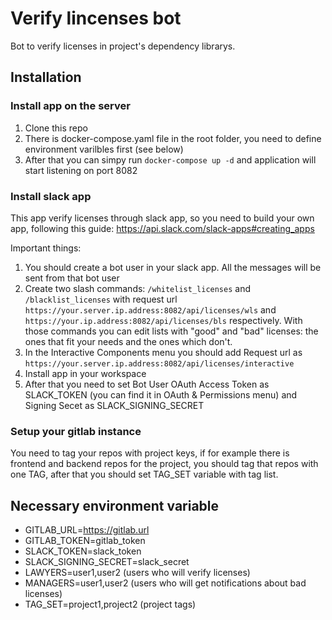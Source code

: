 # Verify lincenses bot

Bot to verify licenses in project's  dependency librarys.


## Installation

### Install app on the server
1. Clone this repo
2. There is docker-compose.yaml file in the root folder, you need to define environment varilbles first (see below)
3. After that you can simpy run `docker-compose up -d` and application will start listening on port 8082

### Install slack app
This app verify licenses through slack app, so you need to build your own app, following this guide: <https://api.slack.com/slack-apps#creating_apps>

Important things:
1. You should create a bot user in your slack app. All the messages will be sent from that bot user
2. Create two slash commands: `/whitelist_licenses` and `/blacklist_licenses` with request url `https://your.server.ip.address:8082/api/licenses/wls` and `https://your.ip.address:8082/api/licenses/bls` respectively. With those commands you can edit lists with "good" and "bad" licenses: the ones that fit your needs and the ones which don't.
3. In the Interactive Components menu you should add Request url as `https://your.server.ip.address:8082/api/licenses/interactive`
4. Install app in your workspace
5. After that you need to set Bot User OAuth Access Token as SLACK_TOKEN (you can find it in OAuth & Permissions menu) and Signing Secet as SLACK_SIGNING_SECRET 


### Setup your gitlab instance
You need to tag your repos with project keys, if for example there is frontend and backend repos for the project, you should tag that repos with one TAG, after that you should set TAG_SET variable with tag list.

## Necessary environment variable 


* GITLAB_URL=https://gitlab.url
* GITLAB_TOKEN=gitlab_token
* SLACK_TOKEN=slack_token
* SLACK_SIGNING_SECRET=slack_secret
* LAWYERS=user1,user2 (users who will verify licenses)
* MANAGERS=user1,user2 (users who will get notifications about bad licenses)
* TAG_SET=project1,project2 (project tags)

